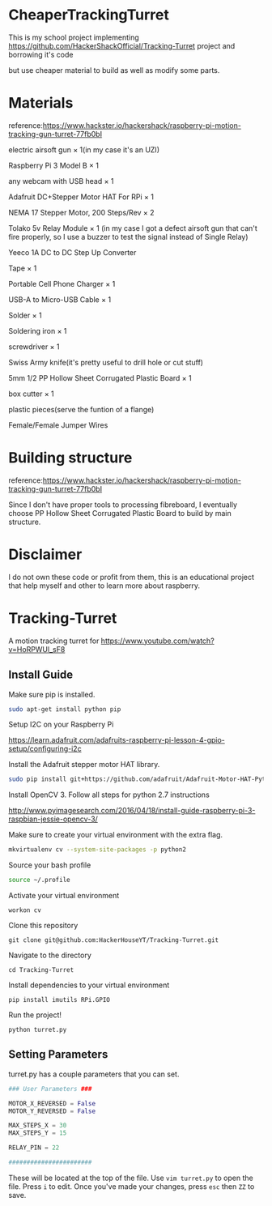 # CheaperTrackingTurret
This is my school project implementing https://github.com/HackerShackOfficial/Tracking-Turret project and borrowing it's code

but use cheaper material to build as well as modify some parts.

# Materials
reference:https://www.hackster.io/hackershack/raspberry-pi-motion-tracking-gun-turret-77fb0bI

electric airsoft gun × 1(in my case it's an UZI) 

Raspberry Pi 3 Model B × 1

any webcam with USB head × 1

Adafruit DC+Stepper Motor HAT For RPi × 1

NEMA 17 Stepper Motor, 200 Steps/Rev × 2

Tolako 5v Relay Module × 1 (in my case I got a defect airsoft gun that can't fire properly, so I use a buzzer to test the signal instead of Single Relay)

Yeeco 1A DC to DC Step Up Converter

Tape × 1

Portable Cell Phone Charger × 1
	
USB-A to Micro-USB Cable × 1
	
Solder × 1

Soldering iron × 1

screwdriver × 1

Swiss Army knife(it's pretty useful to drill hole or cut stuff)

5mm 1/2 PP Hollow Sheet Corrugated Plastic Board × 1

box cutter × 1

plastic pieces(serve the funtion of a flange)

Female/Female Jumper Wires
# Building structure

reference:https://www.hackster.io/hackershack/raspberry-pi-motion-tracking-gun-turret-77fb0bI 

Since I don't have proper tools to processing fibreboard, I eventually choose PP Hollow Sheet Corrugated Plastic Board to build by main structure.

# Disclaimer

I do not own these code or profit from them, this is an educational project that help myself and other to learn more about raspberry.

# Tracking-Turret
A motion tracking turret for https://www.youtube.com/watch?v=HoRPWUl_sF8

## Install Guide

Make sure pip is installed. 
```bash
sudo apt-get install python pip
```

Setup I2C on your Raspberry Pi

https://learn.adafruit.com/adafruits-raspberry-pi-lesson-4-gpio-setup/configuring-i2c

Install the Adafruit stepper motor HAT library.

```bash
sudo pip install git+https://github.com/adafruit/Adafruit-Motor-HAT-Python-Library
```

Install OpenCV 3. Follow all steps for python 2.7 instructions

http://www.pyimagesearch.com/2016/04/18/install-guide-raspberry-pi-3-raspbian-jessie-opencv-3/

Make sure to create your virtual environment with the extra flag.

```bash
mkvirtualenv cv --system-site-packages -p python2
```

Source your bash profile

```bash
source ~/.profile
```

Activate your virtual environment

```
workon cv
```

Clone this repository

```
git clone git@github.com:HackerHouseYT/Tracking-Turret.git
```

Navigate to the directory

```
cd Tracking-Turret
```

Install dependencies to your virtual environment

```
pip install imutils RPi.GPIO
```

Run the project!

```
python turret.py
```

## Setting Parameters

turret.py has a couple parameters that you can set.

```python
### User Parameters ###

MOTOR_X_REVERSED = False
MOTOR_Y_REVERSED = False

MAX_STEPS_X = 30
MAX_STEPS_Y = 15

RELAY_PIN = 22

#######################
```

These will be located at the top of the file. Use `vim turret.py` to open the file. Press `i` to edit.
Once you've made your changes, press `esc` then `ZZ` to save.
